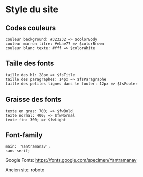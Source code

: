 # Style du site

## Codes couleurs

```
couleur background: #323232 => $colorBody
couleur marron titre: #ebae77 => $colorBrown
couleur blanc texte: #fff => $colorWhite
```

## Taille des fonts

```
taille des h1: 28px => $fsTitle
taille des paragraphes: 14px => $fsParagraphe
taille des petites lignes dans le footer: 12px => $fsFooter
```

## Graisse des fonts

```
texte en gras: 700; => $fwBold
texte normal: 400; => $fwNormal
texte fin: 300; => $fwLight
```

## Font-family

```
main: 'Yantramanav'; 
sans-serif;
```

Google Fonts: https://fonts.google.com/specimen/Yantramanav

Ancien site: roboto

